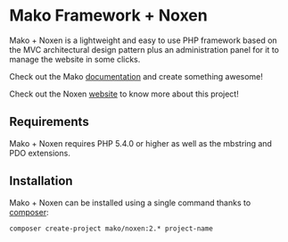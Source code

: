 # Mako Framework + Noxen

Mako + Noxen is a lightweight and easy to use PHP framework based on the MVC architectural design pattern plus an administration panel for it to manage the website in some clicks.

Check out the Mako [documentation](http://makoframework.com/docs) and create something awesome!

Check out the Noxen [website](http://noxen.net) to know more about this project!

## Requirements

Mako + Noxen requires PHP 5.4.0 or higher as well as the mbstring and PDO extensions.

## Installation

Mako + Noxen can be installed using a single command thanks to [composer](https://packagist.org):

```
composer create-project mako/noxen:2.* project-name
```
